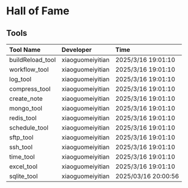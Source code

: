 # Hall of Fame

## Tools

| Tool Name       | Developer          | Time |
| :---------------- | :----------------- | :----------------- |
| buildReload_tool | xiaoguomeiyitian | 2025/3/16 19:01:10 |
| workflow_tool    | xiaoguomeiyitian | 2025/3/16 19:01:10 |
| log_tool         | xiaoguomeiyitian | 2025/3/16 19:01:10 |
| compress_tool    | xiaoguomeiyitian | 2025/3/16 19:01:10 |
| create_note      | xiaoguomeiyitian | 2025/3/16 19:01:10 |
| mongo_tool       | xiaoguomeiyitian | 2025/3/16 19:01:10 |
| redis_tool       | xiaoguomeiyitian | 2025/3/16 19:01:10 |
| schedule_tool    | xiaoguomeiyitian | 2025/3/16 19:01:10 |
| sftp_tool        | xiaoguomeiyitian | 2025/3/16 19:01:10 |
| ssh_tool         | xiaoguomeiyitian | 2025/3/16 19:01:10 |
| time_tool        | xiaoguomeiyitian | 2025/3/16 19:01:10 |
| excel_tool        | xiaoguomeiyitian | 2025/3/16 19:01:10 |
| sqlite_tool      | xiaoguomeiyitian | 2025/03/16 20:00:56 |
